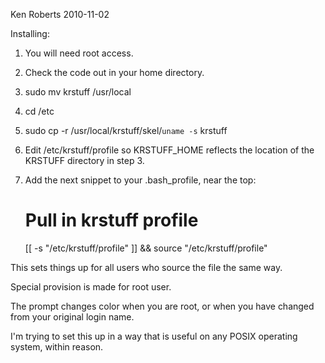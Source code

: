 Ken Roberts 2010-11-02

Installing:

1. You will need root access.
2. Check the code out in your home directory.
3. sudo mv krstuff /usr/local
4. cd /etc
5. sudo cp -r /usr/local/krstuff/skel/`uname -s` krstuff
6. Edit /etc/krstuff/profile so KRSTUFF_HOME reflects the location of the KRSTUFF directory in step 3.
7. Add the next snippet to your .bash_profile, near the top:

    # Pull in krstuff profile
    [[ -s "/etc/krstuff/profile" ]] && source "/etc/krstuff/profile"

This sets things up for all users who source the file the same way.

Special provision is made for root user.

The prompt changes color when you are root, or when you have changed from your original login name.

I'm trying to set this up in a way that is useful on any POSIX operating system, within reason.
